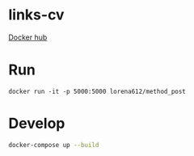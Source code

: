 # links-cv
[Docker hub](https://hub.docker.com/repository/docker/lorena612/method_post)

# Run
`docker run -it -p 5000:5000 lorena612/method_post`

# Develop

```bash
docker-compose up --build
```

